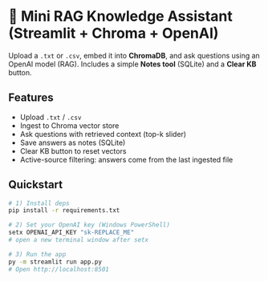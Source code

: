 # 🧠 Mini RAG Knowledge Assistant (Streamlit + Chroma + OpenAI)

Upload a `.txt` or `.csv`, embed it into **ChromaDB**, and ask questions using an OpenAI model (RAG).
Includes a simple **Notes tool** (SQLite) and a **Clear KB** button.

## Features
- Upload `.txt` / `.csv`
- Ingest to Chroma vector store
- Ask questions with retrieved context (top-k slider)
- Save answers as notes (SQLite)
- Clear KB button to reset vectors
- Active-source filtering: answers come from the last ingested file

## Quickstart

```bash
# 1) Install deps
pip install -r requirements.txt

# 2) Set your OpenAI key (Windows PowerShell)
setx OPENAI_API_KEY "sk-REPLACE_ME"
# open a new terminal window after setx

# 3) Run the app
py -m streamlit run app.py
# Open http://localhost:8501
